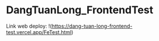 # DangTuanLong_FrontendTest

Link web deploy: !(https://dang-tuan-long-frontend-test.vercel.app/FeTest.html)
